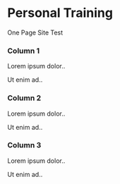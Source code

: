 <div class="jumbotron text-center">
  <h1>Personal Training</h1>
  <p>One Page Site Test</p> 
</div>

<div class="container">
  <div class="row">
    <div class="col-sm-4">
      <h3>Column 1</h3>
      <p>Lorem ipsum dolor..</p>
      <p>Ut enim ad..</p>
    </div>
    <div class="col-sm-4">
      <h3>Column 2</h3>
      <p>Lorem ipsum dolor..</p>
      <p>Ut enim ad..</p>
    </div>
    <div class="col-sm-4">
      <h3>Column 3</h3> 
      <p>Lorem ipsum dolor..</p>
      <p>Ut enim ad..</p>
    </div>
  </div>
</div>
